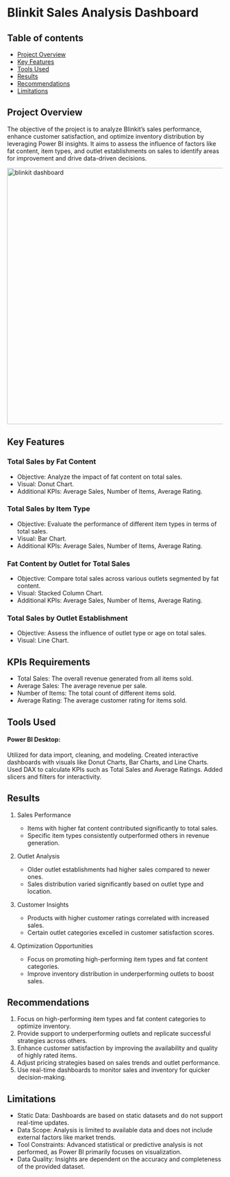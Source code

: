 # Blinkit Sales Analysis Dashboard

## Table of contents

 - [Project Overview](#project-overview)
- [Key Features](#key-features)
- [Tools Used](#tools-used)
- [Results](#results)
- [Recommendations](#recommendations)
- [Limitations](#limitations)
## Project Overview
The objective of the project is to analyze Blinkit’s sales performance, enhance customer satisfaction, and optimize inventory distribution by leveraging Power BI insights. It aims to assess the influence of factors like fat content, item types, and outlet establishments on sales to identify areas for improvement and drive data-driven decisions.



<img width="597" alt="blinkit dashboard" src="https://github.com/user-attachments/assets/7d14a419-52f6-43e7-96e8-67ef0db6ef00" />



## Key Features
### Total Sales by Fat Content
- Objective: Analyze the impact of fat content on total sales.
- Visual: Donut Chart.
- 	Additional KPIs: Average Sales, Number of Items, Average Rating.

### Total Sales by Item Type
- Objective: Evaluate the performance of different item types in terms of total sales.
- Visual: Bar Chart.
-	Additional KPIs: Average Sales, Number of Items, Average Rating.
### Fat Content by Outlet for Total Sales
-	Objective: Compare total sales across various outlets segmented by fat content.
-	Visual: Stacked Column Chart.
-	Additional KPIs: Average Sales, Number of Items, Average Rating.
### Total Sales by Outlet Establishment
-	Objective: Assess the influence of outlet type or age on total sales.
-	Visual: Line Chart.
## KPIs Requirements
-	Total Sales: The overall revenue generated from all items sold.
-	Average Sales: The average revenue per sale.
-	Number of Items: The total count of different items sold.
-	Average Rating: The average customer rating for items sold.

## Tools Used
#### Power BI Desktop:
Utilized for data import, cleaning, and modeling. Created interactive dashboards with visuals like Donut Charts, Bar Charts, and Line Charts. Used DAX to calculate KPIs such as Total Sales and Average Ratings. Added slicers and filters for interactivity.

## Results 
1. Sales Performance
   - Items with higher fat content contributed significantly to total sales.  
   - Specific item types consistently outperformed others in revenue generation.  

2. Outlet Analysis  
   - Older outlet establishments had higher sales compared to newer ones.  
   - Sales distribution varied significantly based on outlet type and location.  

3. Customer Insights 
   - Products with higher customer ratings correlated with increased sales.  
   - Certain outlet categories excelled in customer satisfaction scores.  

4. Optimization Opportunities  
   - Focus on promoting high-performing item types and fat content categories.  
   - Improve inventory distribution in underperforming outlets to boost sales.

## Recommendations  
1. Focus on high-performing item types and fat content categories to optimize inventory.  
2. Provide support to underperforming outlets and replicate successful strategies across others.  
3. Enhance customer satisfaction by improving the availability and quality of highly rated items.  
4. Adjust pricing strategies based on sales trends and outlet performance.  
5. Use real-time dashboards to monitor sales and inventory for quicker decision-making.

## Limitations  
- Static Data: Dashboards are based on static datasets and do not support real-time updates.  
- Data Scope: Analysis is limited to available data and does not include external factors like market trends.  
- Tool Constraints: Advanced statistical or predictive analysis is not performed, as Power BI primarily focuses on visualization.  
- Data Quality: Insights are dependent on the accuracy and completeness of the provided dataset.  



